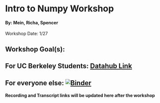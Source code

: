 # Intro to Numpy Workshop
#### By: Mein, Richa, Spencer
Workshop Date: 1/27

## Workshop Goal(s): 


## For UC Berkeley Students: [Datahub Link](http://datahub.berkeley.edu/hub/user-redirect/git-sync?repo=https://github.com/ds-peer-consulting/sp22-numpy_workshop&branch=main&subpath=numpy-workshop.ipynb)

## For everyone else: [![Binder](https://mybinder.org/badge_logo.svg)](https://mybinder.org/v2/gh/ds-peer-consulting/sp22-numpy_workshop/HEAD)

#### Recording and Transcript links will be updated here after the workshop 
